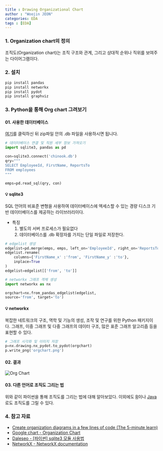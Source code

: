```yaml
---
title : Drawing Organizational Chart
author : "Woojin JEON"
categories: EDA
tags : [EDA]
---
```


### 1. Organization chart의 정의

조직도(Organization chart)는 조직 구조와 관계, 그리고 상대적 순위나 직위를 보여주는 다이어그램이다.

### 2. 설치

```python
pip install pandas
pip install networkx
pip install pydot
pip install graphviz
```

### 3. Python을 통해 Org chart 그려보기

#### 01. 사용한 데이터베이스

[여기](https://www.sqlitetutorial.net/wp-content/uploads/2018/03/chinook.zip)를 클릭하신 뒤 zip파일 안의 .db 파일을 사용하시면 됩니다.

```python
# 데이터베이스 연결 및 직원 세부 정보 가져오기
import sqlite3, pandas as pd

con=sqlite3.connect('chinook.db')
qry="""
SELECT EmployeeId, FirstName, ReportsTo
FROM employees
"""

emps=pd.read_sql(qry, con)
```

#### 💡 sqlite3

SQL 언어의 비표준 변형을 사용하여 데이터베이스에 엑세스할 수 있는 경량 디스크 기반 데이터베이스를 제공하는 라이브러리이다.

- 특징
  1. 별도의 서버 프로세스가 필요없다
  2. 데이터베이스를 .db 확장자를 가지는 단일 파일로 저장한다.

```python
# edgelist 생성
edgelist=pd.merge(emps, emps, left_on='EmployeeId', right_on='ReportsTo')
edgelist.rename(
    columns={'FirstName_x' :'from', 'FirstName_y' :'to'},
    inplace=True
)
edgelist=edgelist[['from', 'to']]
```

```python
# networkx 그래프 객체 생성
import networkx as nx

orgchart=nx.from_pandas_edgelist(edgelist, 
source='from', target='to')
```

#### 💡 networkx

복잡한 네트워크의 구조, 역학 및 기능의 생성, 조작 및 연구를 위한 Python 패키지이다.
그래프, 이중 그래프 및 다중 그래프의 데이터 구조, 많은 표준 그래프 알고리즘 등을 표현할 수 있다.

```python
# 그래프 시각화 및 이미지 저장
p=nx.drawing.nx_pydot.to_pydot(orgchart)
p.write_png('orgchart.png')
```

#### 02. 결과

![Org Chart](https://github.com/WoojinJeonkr/WoojinJeonkr.github.io/blob/main/assets/images/post/orgchart.png?raw=true)

#### 03. 다른 언어로 조직도 그리는 법

위와 같이 파이썬을 통해 조직도를 그리는 법에 대해 알아보았다.
이외에도 [R](https://towardsdatascience.com/create-organization-diagrams-in-a-few-lines-of-code-the-5-minute-learn-dcca81dac3a2)이나 [Java](https://developers.google.com/chart/interactive/docs/gallery/orgchart)로도 조직도를 그릴 수 있다.

### 4. 참고 자료

- [Create organization diagrams in a few lines of code (The 5-minute learn)](https://towardsdatascience.com/create-organization-diagrams-in-a-few-lines-of-code-the-5-minute-learn-dcca81dac3a2)
- [Google chart - Organization Chart](https://developers.google.com/chart/interactive/docs/gallery/orgchart)
- [Daleseo - [파이썬] sqlite3 모듈 사용법](https://www.daleseo.com/python-sqlite3/)
- [NetworkX - NetworkX documentation](https://networkx.org/)
